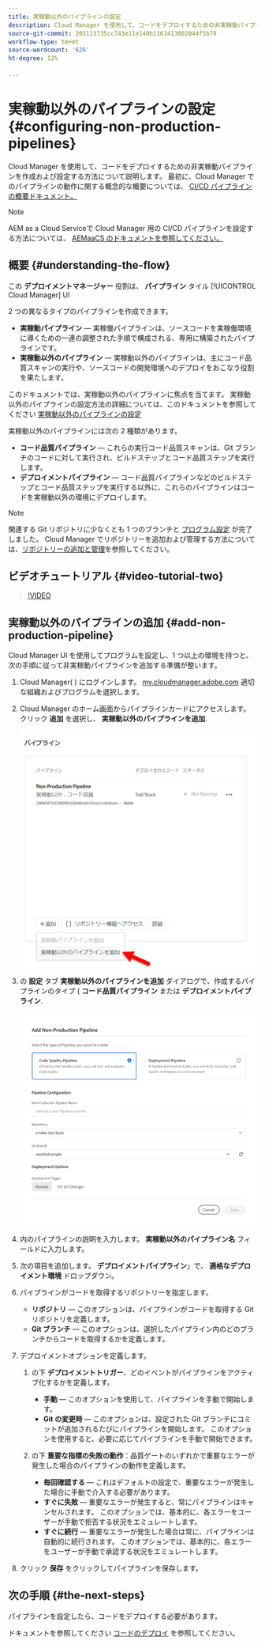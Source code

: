 ```yaml
---
title: 実稼動以外のパイプラインの設定
description: Cloud Manager を使用して、コードをデプロイするための非実稼動パイプラインを作成および設定する方法について説明します。
source-git-commit: 205113735cc743e11e140b1161413002844f5b79
workflow-type: tm+mt
source-wordcount: '626'
ht-degree: 12%

---
```



# 実稼動以外のパイプラインの設定 {#configuring-non-production-pipelines}

Cloud Manager を使用して、コードをデプロイするための非実稼動パイプラインを作成および設定する方法について説明します。 最初に、Cloud Manager でのパイプラインの動作に関する概念的な概要については、 [CI/CD パイプラインの概要ドキュメント。](ci-cd-pipeline.md)

>[!NOTE]
>
>AEM as a Cloud Serviceで Cloud Manager 用の CI/CD パイプラインを設定する方法については、 [AEMaaCS のドキュメントを参照してください。](https://experienceleague.adobe.com/docs/experience-manager-cloud-service/implementing/using-cloud-manager/configure-pipeline.html#using-cloud-manager)

## 概要 {#understanding-the-flow}

この **デプロイメントマネージャー** 役割は、 **パイプライン** タイル [!UICONTROL Cloud Manager] UI

2 つの異なるタイプのパイプラインを作成できます。

* **実稼動パイプライン**  — 実稼働パイプラインは、ソースコードを実稼働環境に導くための一連の調整された手順で構成される、専用に構築されたパイプラインです。
* **実稼動以外のパイプライン**  — 実稼動以外のパイプラインは、主にコード品質スキャンの実行や、ソースコードの開発環境へのデプロイをおこなう役割を果たします。

このドキュメントでは、実稼動以外のパイプラインに焦点を当てます。 実稼動以外のパイプラインの設定方法の詳細については、このドキュメントを参照してください [実稼動以外のパイプラインの設定](configuring-non-production-pipelines.md)

実稼動以外のパイプラインには次の 2 種類があります。

* **コード品質パイプライン**  — これらの実行コード品質スキャンは、Git ブランチのコードに対して実行され、ビルドステップとコード品質ステップを実行します。
* **デプロイメントパイプライン**  — コード品質パイプラインなどのビルドステップとコード品質ステップを実行する以外に、これらのパイプラインはコードを実稼動以外の環境にデプロイします。

>[!NOTE]
>
>関連する Git リポジトリに少なくとも 1 つのブランチと [プログラム設定](setting-up-program.md) が完了しました。 Cloud Manager でリポジトリーを追加および管理する方法については、[リポジトリーの追加と管理](cloud-manager-repositories.md)を参照してください。

## ビデオチュートリアル {#video-tutorial-two}

>[!VIDEO](https://video.tv.adobe.com/v/26316/)

## 実稼動以外のパイプラインの追加 {#add-non-production-pipeline}

Cloud Manager UI を使用してプログラムを設定し、1 つ以上の環境を持つと、次の手順に従って非実稼動パイプラインを追加する準備が整います。

1. Cloud Manager( ) にログインします。 [my.cloudmanager.adobe.com](https://my.cloudmanager.adobe.com) 適切な組織およびプログラムを選択します。

1. Cloud Manager のホーム画面からパイプラインカードにアクセスします。クリック **追加** を選択し、 **実稼動以外のパイプラインを追加**.

   ![実稼動以外のパイプラインを追加](/help/using/assets/configure-pipelines/nonprod-pipeline-add1.png)

1. の **設定** タブ **実稼動以外のパイプラインを追加** ダイアログで、作成するパイプラインのタイプ ( **コード品質パイプライン** または **デプロイメントパイプライン**.


   ![パイプラインタイプを選択](/help/using/assets/configure-pipelines/add-non-production-pipeline.png)

1. 内のパイプラインの説明を入力します。 **実稼動以外のパイプライン名** フィールドに入力します。

1. 次の項目を追加します。 **デプロイメントパイプライン**」で、 **適格なデプロイメント環境** ドロップダウン。

1. パイプラインがコードを取得するリポジトリーを指定します。

   * **リポジトリ**  — このオプションは、パイプラインがコードを取得する Git リポジトリを定義します。
   * **Git ブランチ**  — このオプションは、選択したパイプライン内のどのブランチからコードを取得するかを定義します。

1. デプロイメントオプションを定義します。

   1. の下 **デプロイメントトリガー**、どのイベントがパイプラインをアクティブ化するかを定義します。

      * **手動**  — このオプションを使用して、パイプラインを手動で開始します。
      * **Git の変更時**  — このオプションは、設定された Git ブランチにコミットが追加されるたびにパイプラインを開始します。 このオプションを使用すると、必要に応じてパイプラインを手動で開始できます。
   1. の下 **重要な指標の失敗の動作**：品質ゲートのいずれかで重要なエラーが発生した場合のパイプラインの動作を定義します。

      * **毎回確認する**  — これはデフォルトの設定で、重要なエラーが発生した場合に手動で介入する必要があります。
      * **すぐに失敗**  — 重要なエラーが発生すると、常にパイプラインはキャンセルされます。 このオプションでは、基本的に、各エラーをユーザーが手動で拒否する状況をエミュレートします。
      * **すぐに続行**  — 重要なエラーが発生した場合は常に、パイプラインは自動的に続行されます。 このオプションでは、基本的に、各エラーをユーザーが手動で承認する状況をエミュレートします。


1. クリック **保存** をクリックしてパイプラインを保存します。

## 次の手順 {#the-next-steps}

パイプラインを設定したら、コードをデプロイする必要があります。

ドキュメントを参照してください [コードのデプロイ](deploying-code.md) を参照してください。
